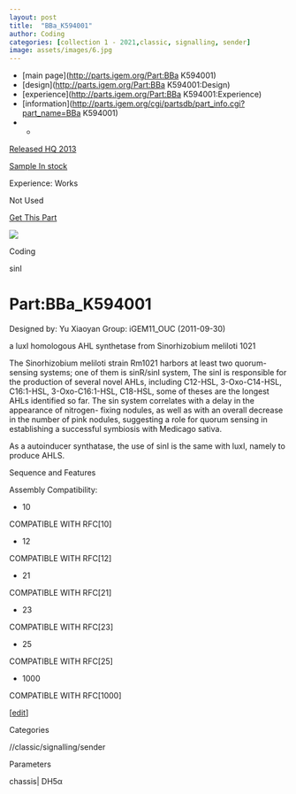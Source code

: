 ```yaml
---
layout: post
title:  "BBa_K594001"
author: Coding
categories: [collection 1 - 2021,classic, signalling, sender] 
image: assets/images/6.jpg
---
```



  * [main page](http://parts.igem.org/Part:BBa K594001)
  * [design](http://parts.igem.org/Part:BBa K594001:Design)
  * [experience](http://parts.igem.org/Part:BBa K594001:Experience)
  * [information](http://parts.igem.org/cgi/partsdb/part_info.cgi?part_name=BBa K594001)
  *   * 

[Released HQ 2013](http://parts.igem.org/Help:Part_Status_Box)

[Sample In stock](http://parts.igem.org/Help:Part_Status_Box)

Experience: Works

Not Used

[ Get This Part](http://parts.igem.org/partsdb/get_part.cgi?part=BBa_K594001)

![](http://parts.igem.org/images/partbypart/icon_coding.png)

Coding

sinI

# Part:BBa_K594001

Designed by: Yu Xiaoyan   Group: iGEM11_OUC   (2011-09-30)

  
a luxI homologous AHL synthetase from Sinorhizobium meliloti 1021

The Sinorhizobium meliloti strain Rm1021 harbors at least two quorum-sensing
systems; one of them is sinR/sinI system, The sinI is responsible for the
production of several novel AHLs, including C12-HSL, 3-Oxo-C14-HSL, C16:1-HSL,
3-Oxo-C16:1-HSL, C18-HSL, some of theses are the longest AHLs identified so
far. The sin system correlates with a delay in the appearance of nitrogen-
fixing nodules, as well as with an overall decrease in the number of pink
nodules, suggesting a role for quorum sensing in establishing a successful
symbiosis with Medicago sativa.

As a autoinducer synthatase, the use of sinI is the same with luxI, namely to
produce AHLS.

Sequence and Features

  

Assembly Compatibility:

  * 10

COMPATIBLE WITH RFC[10]

  * 12

COMPATIBLE WITH RFC[12]

  * 21

COMPATIBLE WITH RFC[21]

  * 23

COMPATIBLE WITH RFC[23]

  * 25

COMPATIBLE WITH RFC[25]

  * 1000

COMPATIBLE WITH RFC[1000]

  

[[edit](http://parts.igem.org/partsdb/part_info.cgi?part_name=BBa_K594001)]

Categories

//classic/signalling/sender

Parameters

chassis| DH5α

